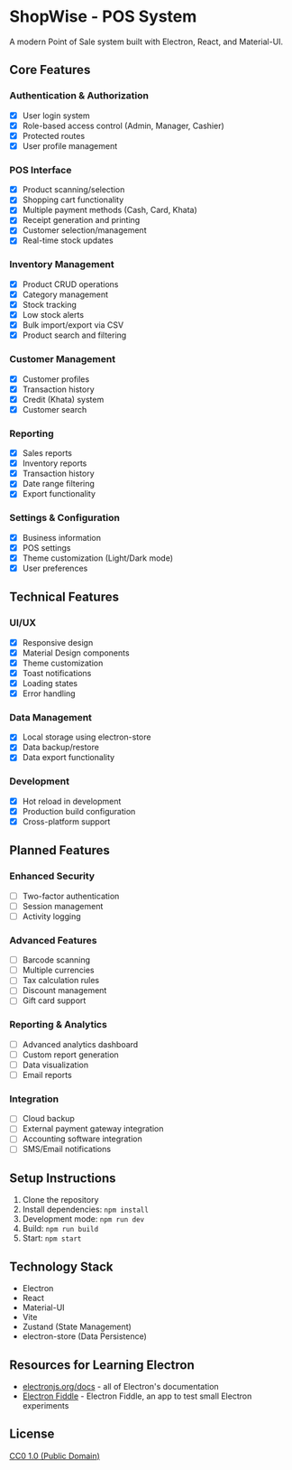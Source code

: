 # ShopWise - POS System

A modern Point of Sale system built with Electron, React, and Material-UI.

## Core Features

### Authentication & Authorization

- [x] User login system
- [x] Role-based access control (Admin, Manager, Cashier)
- [x] Protected routes
- [x] User profile management

### POS Interface

- [x] Product scanning/selection
- [x] Shopping cart functionality
- [x] Multiple payment methods (Cash, Card, Khata)
- [x] Receipt generation and printing
- [x] Customer selection/management
- [x] Real-time stock updates

### Inventory Management

- [x] Product CRUD operations
- [x] Category management
- [x] Stock tracking
- [x] Low stock alerts
- [x] Bulk import/export via CSV
- [x] Product search and filtering

### Customer Management

- [x] Customer profiles
- [x] Transaction history
- [x] Credit (Khata) system
- [x] Customer search

### Reporting

- [x] Sales reports
- [x] Inventory reports
- [x] Transaction history
- [x] Date range filtering
- [x] Export functionality

### Settings & Configuration

- [x] Business information
- [x] POS settings
- [x] Theme customization (Light/Dark mode)
- [x] User preferences

## Technical Features

### UI/UX

- [x] Responsive design
- [x] Material Design components
- [x] Theme customization
- [x] Toast notifications
- [x] Loading states
- [x] Error handling

### Data Management

- [x] Local storage using electron-store
- [x] Data backup/restore
- [x] Data export functionality

### Development

- [x] Hot reload in development
- [x] Production build configuration
- [x] Cross-platform support

## Planned Features

### Enhanced Security

- [ ] Two-factor authentication
- [ ] Session management
- [ ] Activity logging

### Advanced Features

- [ ] Barcode scanning
- [ ] Multiple currencies
- [ ] Tax calculation rules
- [ ] Discount management
- [ ] Gift card support

### Reporting & Analytics

- [ ] Advanced analytics dashboard
- [ ] Custom report generation
- [ ] Data visualization
- [ ] Email reports

### Integration

- [ ] Cloud backup
- [ ] External payment gateway integration
- [ ] Accounting software integration
- [ ] SMS/Email notifications

## Setup Instructions

1. Clone the repository
2. Install dependencies: `npm install`
3. Development mode: `npm run dev`
4. Build: `npm run build`
5. Start: `npm start`

## Technology Stack

- Electron
- React
- Material-UI
- Vite
- Zustand (State Management)
- electron-store (Data Persistence)

## Resources for Learning Electron

- [electronjs.org/docs](https://electronjs.org/docs) - all of Electron's documentation
- [Electron Fiddle](https://electronjs.org/fiddle) - Electron Fiddle, an app to test small Electron experiments

## License

[CC0 1.0 (Public Domain)](LICENSE.md)
